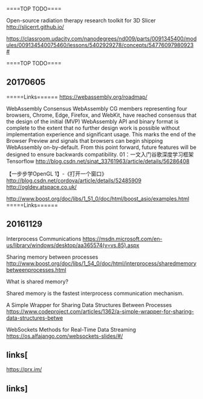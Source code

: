 ====TOP TODO====

Open-source radiation therapy research toolkit for 3D Slicer
http://slicerrt.github.io/

https://classroom.udacity.com/nanodegrees/nd009/parts/0091345400/modules/009134540075460/lessons/5402929278/concepts/54776097980923#

====TOP TODO====

## 20170605

=====Links======
https://webassembly.org/roadmap/

WebAssembly Consensus
WebAssembly CG members representing four browsers, Chrome, Edge, Firefox, and WebKit, have reached consensus that the design of the initial (MVP) WebAssembly API and binary format is complete to the extent that no further design work is possible without implementation experience and significant usage. This marks the end of the Browser Preview and signals that browsers can begin shipping WebAssembly on-by-default. From this point forward, future features will be designed to ensure backwards compatibility.
01：一文入门谷歌深度学习框架Tensorflow
http://blog.csdn.net/sinat_33761963/article/details/56286408

【一步步学OpenGL 1】-《打开一个窗口》
http://blog.csdn.net/cordova/article/details/52485909
http://ogldev.atspace.co.uk/

http://www.boost.org/doc/libs/1_51_0/doc/html/boost_asio/examples.html
=====Links======

## 20161129

Interprocess Communications
https://msdn.microsoft.com/en-us/library/windows/desktop/aa365574(v=vs.85).aspx

Sharing memory between processes
http://www.boost.org/doc/libs/1_54_0/doc/html/interprocess/sharedmemorybetweenprocesses.html

What is shared memory?

Shared memory is the fastest interprocess communication mechanism. 

A Simple Wrapper for Sharing Data Structures Between Processes
https://www.codeproject.com/articles/1362/a-simple-wrapper-for-sharing-data-structures-betwe

WebSockets
Methods for Real-Time Data Streaming
https://os.alfajango.com/websockets-slides/#/

## links[
https://prx.im/
## links]
